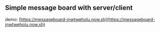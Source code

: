 ## Simple message board with server/client

demo: [https://messageboard-jnwtweholu.now.sh](https://messageboard-jnwtweholu.now.sh)